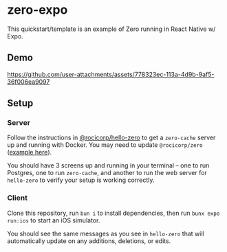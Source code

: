 # zero-expo

This quickstart/template is an example of Zero running in React Native w/ Expo.

## Demo

https://github.com/user-attachments/assets/778323ec-113a-4d9b-9af5-36f006ea9097

## Setup

### Server

Follow the instructions in [@rocicorp/hello-zero](https://github.com/rocicorp/hello-zero) to get a `zero-cache` server up and running with Docker. You may need to update `@rocicorp/zero` ([example here](https://github.com/rocicorp/hello-zero/compare/main...kevinschaich:hello-zero:main?diff=unified&w=1)).

You should have 3 screens up and running in your terminal – one to run Postgres, one to run `zero-cache`, and another to run the web server for `hello-zero` to verify your setup is working correctly.

### Client

Clone this repository, run `bun i` to install dependencies, then run `bunx expo run:ios` to start an iOS simulator.

You should see the same messages as you see in `hello-zero` that will automatically update on any additions, deletions, or edits.
